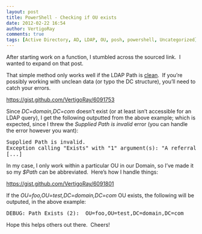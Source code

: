 ```yaml
---
layout: post
title: PowerShell - Checking if OU exists
date: 2012-02-22 16:54
author: VertigoRay
comments: true
tags: [Active Directory, AD, LDAP, OU, posh, powershell, Uncategorized]
---
```

<p>After starting work on a function, I stumbled across the sourced link.  I wanted to expand on that post.</p>
<p>That simple method only works well if the LDAP Path is <a href="http://lmgtfy.com/?q=What+is+clean+data?" title="What is clean data?" target="_blank">clean</a>.  If you&rsquo;re possibly working with unclean data (or typo the DC structure), you&rsquo;ll need to catch your errors.<!-- more --></p>
<div class="gist"><a href="https://gist.github.com/VertigoRay/6091753">https://gist.github.com/VertigoRay/6091753</a></div>
<p>Since <em>DC=domain,DC=com</em> doesn&rsquo;t exist (or at least isn&rsquo;t accessible for an LDAP query), I get the following outputted from the above example; which is expected, since I threw the <em>Supplied Path is invalid</em> error (you can handle the error however you want):</p>
<pre>Supplied Path is invalid.
Exception calling "Exists" with "1" argument(s): "A referral was returned from the server.
[...]</pre>
<p>In my case, I only work within a particular OU in our Domain, so I&rsquo;ve made it so my <em>$Path</em> can be abbreviated.  Here&rsquo;s how I handle things:</p>
<div class="gist"><a href="https://gist.github.com/VertigoRay/6091801">https://gist.github.com/VertigoRay/6091801</a></div>
<p>If the <em>OU=foo,OU=test,DC=domain,DC=com</em> OU exists, the following will be outputed, in the above example:</p>
<pre>DEBUG: Path Exists (2):  OU=foo,OU=test,DC=domain,DC=com</pre>
<p>Hope this helps others out there.  Cheers!</p>
